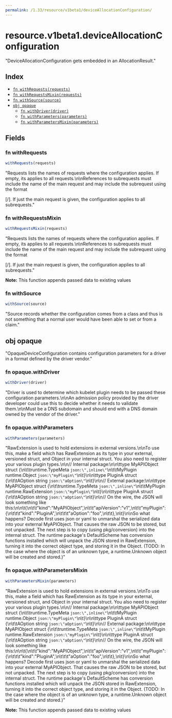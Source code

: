 ```yaml
---
permalink: /1.33/resource/v1beta1/deviceAllocationConfiguration/
---
```


# resource.v1beta1.deviceAllocationConfiguration

"DeviceAllocationConfiguration gets embedded in an AllocationResult."

## Index

* [`fn withRequests(requests)`](#fn-withrequests)
* [`fn withRequestsMixin(requests)`](#fn-withrequestsmixin)
* [`fn withSource(source)`](#fn-withsource)
* [`obj opaque`](#obj-opaque)
  * [`fn withDriver(driver)`](#fn-opaquewithdriver)
  * [`fn withParameters(parameters)`](#fn-opaquewithparameters)
  * [`fn withParametersMixin(parameters)`](#fn-opaquewithparametersmixin)

## Fields

### fn withRequests

```ts
withRequests(requests)
```

"Requests lists the names of requests where the configuration applies. If empty, its applies to all requests.\n\nReferences to subrequests must include the name of the main request and may include the subrequest using the format <main request>[/<subrequest>]. If just the main request is given, the configuration applies to all subrequests."

### fn withRequestsMixin

```ts
withRequestsMixin(requests)
```

"Requests lists the names of requests where the configuration applies. If empty, its applies to all requests.\n\nReferences to subrequests must include the name of the main request and may include the subrequest using the format <main request>[/<subrequest>]. If just the main request is given, the configuration applies to all subrequests."

**Note:** This function appends passed data to existing values

### fn withSource

```ts
withSource(source)
```

"Source records whether the configuration comes from a class and thus is not something that a normal user would have been able to set or from a claim."

## obj opaque

"OpaqueDeviceConfiguration contains configuration parameters for a driver in a format defined by the driver vendor."

### fn opaque.withDriver

```ts
withDriver(driver)
```

"Driver is used to determine which kubelet plugin needs to be passed these configuration parameters.\n\nAn admission policy provided by the driver developer could use this to decide whether it needs to validate them.\n\nMust be a DNS subdomain and should end with a DNS domain owned by the vendor of the driver."

### fn opaque.withParameters

```ts
withParameters(parameters)
```

"RawExtension is used to hold extensions in external versions.\n\nTo use this, make a field which has RawExtension as its type in your external, versioned struct, and Object in your internal struct. You also need to register your various plugin types.\n\n// Internal package:\n\n\ttype MyAPIObject struct {\n\t\truntime.TypeMeta `json:\",inline\"`\n\t\tMyPlugin runtime.Object `json:\"myPlugin\"`\n\t}\n\n\ttype PluginA struct {\n\t\tAOption string `json:\"aOption\"`\n\t}\n\n// External package:\n\n\ttype MyAPIObject struct {\n\t\truntime.TypeMeta `json:\",inline\"`\n\t\tMyPlugin runtime.RawExtension `json:\"myPlugin\"`\n\t}\n\n\ttype PluginA struct {\n\t\tAOption string `json:\"aOption\"`\n\t}\n\n// On the wire, the JSON will look something like this:\n\n\t{\n\t\t\"kind\":\"MyAPIObject\",\n\t\t\"apiVersion\":\"v1\",\n\t\t\"myPlugin\": {\n\t\t\t\"kind\":\"PluginA\",\n\t\t\t\"aOption\":\"foo\",\n\t\t},\n\t}\n\nSo what happens? Decode first uses json or yaml to unmarshal the serialized data into your external MyAPIObject. That causes the raw JSON to be stored, but not unpacked. The next step is to copy (using pkg/conversion) into the internal struct. The runtime package's DefaultScheme has conversion functions installed which will unpack the JSON stored in RawExtension, turning it into the correct object type, and storing it in the Object. (TODO: In the case where the object is of an unknown type, a runtime.Unknown object will be created and stored.)"

### fn opaque.withParametersMixin

```ts
withParametersMixin(parameters)
```

"RawExtension is used to hold extensions in external versions.\n\nTo use this, make a field which has RawExtension as its type in your external, versioned struct, and Object in your internal struct. You also need to register your various plugin types.\n\n// Internal package:\n\n\ttype MyAPIObject struct {\n\t\truntime.TypeMeta `json:\",inline\"`\n\t\tMyPlugin runtime.Object `json:\"myPlugin\"`\n\t}\n\n\ttype PluginA struct {\n\t\tAOption string `json:\"aOption\"`\n\t}\n\n// External package:\n\n\ttype MyAPIObject struct {\n\t\truntime.TypeMeta `json:\",inline\"`\n\t\tMyPlugin runtime.RawExtension `json:\"myPlugin\"`\n\t}\n\n\ttype PluginA struct {\n\t\tAOption string `json:\"aOption\"`\n\t}\n\n// On the wire, the JSON will look something like this:\n\n\t{\n\t\t\"kind\":\"MyAPIObject\",\n\t\t\"apiVersion\":\"v1\",\n\t\t\"myPlugin\": {\n\t\t\t\"kind\":\"PluginA\",\n\t\t\t\"aOption\":\"foo\",\n\t\t},\n\t}\n\nSo what happens? Decode first uses json or yaml to unmarshal the serialized data into your external MyAPIObject. That causes the raw JSON to be stored, but not unpacked. The next step is to copy (using pkg/conversion) into the internal struct. The runtime package's DefaultScheme has conversion functions installed which will unpack the JSON stored in RawExtension, turning it into the correct object type, and storing it in the Object. (TODO: In the case where the object is of an unknown type, a runtime.Unknown object will be created and stored.)"

**Note:** This function appends passed data to existing values